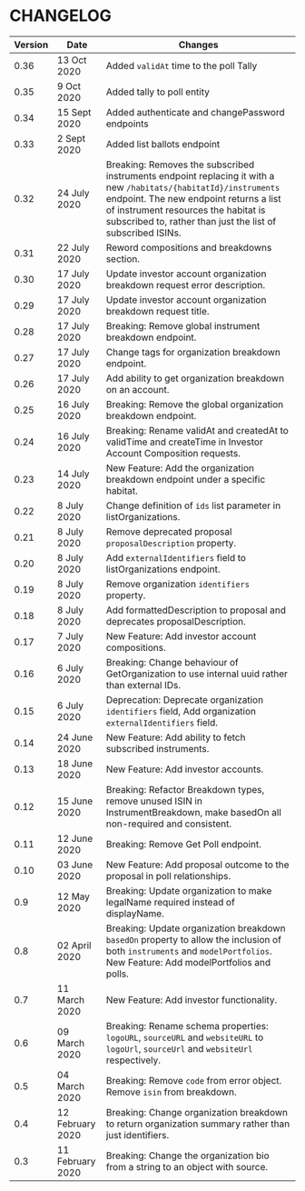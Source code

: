 # CHANGELOG

| Version | Date | Changes |
|-|-|-|
| 0.36 | 13 Oct 2020 | Added `validAt` time to the poll Tally |
| 0.35 | 9 Oct 2020 | Added tally to poll entity |
| 0.34 | 15 Sept 2020 | Added authenticate and changePassword endpoints |
| 0.33 | 2 Sept 2020 | Added list ballots endpoint |
| 0.32 | 24 July 2020 | Breaking: Removes the subscribed instruments endpoint replacing it with a new `/habitats/{habitatId}/instruments` endpoint. The new endpoint returns a list of instrument resources the habitat is subscribed to, rather than just the list of subscribed ISINs. |
| 0.31 | 22 July 2020 | Reword compositions and breakdowns section. |
| 0.30 | 17 July 2020 | Update investor account organization breakdown request error description. |
| 0.29 | 17 July 2020 | Update investor account organization breakdown request title. |
| 0.28 | 17 July 2020 | Breaking: Remove global instrument breakdown endpoint. |
| 0.27 | 17 July 2020 | Change tags for organization breakdown endpoint. |
| 0.26 | 17 July 2020 | Add ability to get organization breakdown on an account. |
| 0.25 | 16 July 2020 | Breaking: Remove the global organization breakdown endpoint. |
| 0.24 | 16 July 2020 | Breaking: Rename validAt and createdAt to validTime and createTime in Investor Account Composition requests. |
| 0.23 | 14 July 2020 | New Feature: Add the organization breakdown endpoint under a specific habitat. |
| 0.22 | 8 July 2020 | Change definition of `ids` list parameter in listOrganizations. |
| 0.21 | 8 July 2020 | Remove deprecated proposal `proposalDescription` property. |
| 0.20 | 8 July 2020 | Add `externalIdentifiers` field to listOrganizations endpoint. |
| 0.19 | 8 July 2020 | Remove organization `identifiers` property. |
| 0.18 | 8 July 2020 | Add formattedDescription to proposal and deprecates proposalDescription. |
| 0.17 | 7 July 2020 | New Feature: Add investor account compositions. |
| 0.16 | 6 July 2020 | Breaking: Change behaviour of GetOrganization to use internal uuid rather than external IDs. |
| 0.15 | 6 July 2020 | Deprecation: Deprecate organization `identifiers` field, Add organization `externalIdentifiers` field. |
| 0.14 | 24 June 2020 | New Feature: Add ability to fetch subscribed instruments. |
| 0.13 | 18 June 2020 | New Feature: Add investor accounts. |
| 0.12 | 15 June 2020 | Breaking: Refactor Breakdown types, remove unused ISIN in InstrumentBreakdown, make basedOn all non-required and consistent. |
| 0.11 | 12 June 2020 | Breaking: Remove Get Poll endpoint. |
| 0.10 | 03 June 2020 | New Feature: Add proposal outcome to the proposal in poll relationships. |
| 0.9 | 12 May 2020 | Breaking: Update organization to make legalName required instead of displayName. |
| 0.8 | 02 April 2020 | Breaking: Update organization breakdown `basedOn` property to allow the inclusion of both `instruments` and `modelPortfolios`.<br>New Feature: Add modelPortfolios and polls.|
| 0.7 | 11 March 2020 | New Feature: Add investor functionality. |
| 0.6 | 09 March 2020 | Breaking: Rename schema properties: `logoURL`, `sourceURL` and `websiteURL` to `logoUrl`, `sourceUrl` and `websiteUrl` respectively. |
| 0.5 | 04 March 2020 | Breaking: Remove `code` from error object. Remove `isin` from breakdown. |
| 0.4 | 12 February 2020 | Breaking: Change organization breakdown to return organization summary rather than just identifiers. |
| 0.3 | 11 February 2020 | Breaking: Change the organization bio from a string to an object with source. |
